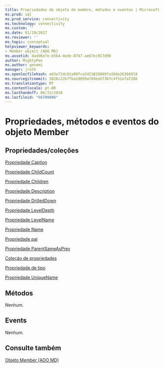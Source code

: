```yaml
---
title: Propriedades do objeto de membro, métodos e eventos | Microsoft Docs
ms.prod: sql
ms.prod_service: connectivity
ms.technology: connectivity
ms.custom: ''
ms.date: 01/19/2017
ms.reviewer: ''
ms.topic: conceptual
helpviewer_keywords:
- Member object [ADO MD]
ms.assetid: dadd6e7e-b5b4-4ede-8747-ae67ec917d90
author: MightyPen
ms.author: genemi
manager: jroth
ms.openlocfilehash: e63e72dc81a99fca2423820869fa18da26366919
ms.sourcegitcommit: 3026c22b7fba19059a769ea5f367c4f51efaf286
ms.translationtype: MT
ms.contentlocale: pt-BR
ms.lasthandoff: 06/15/2019
ms.locfileid: "66709096"
---
```

# <a name="member-object-properties-methods-and-events"></a>Propriedades, métodos e eventos do objeto Member
## <a name="propertiescollections"></a>Propriedades/coleções  
 [Propriedade Caption](../../../ado/reference/ado-md-api/caption-property-ado-md.md)  
  
 [Propriedade ChildCount](../../../ado/reference/ado-md-api/childcount-property-ado-md.md)  
  
 [Propriedade Children](../../../ado/reference/ado-md-api/children-property-ado-md.md)  
  
 [Propriedade Description](../../../ado/reference/ado-md-api/description-property-ado-md.md)  
  
 [Propriedade DrilledDown](../../../ado/reference/ado-md-api/drilleddown-property-ado-md.md)  
  
 [Propriedade LevelDepth](../../../ado/reference/ado-md-api/leveldepth-property-ado-md.md)  
  
 [Propriedade LevelName](../../../ado/reference/ado-md-api/levelname-property-ado-md.md)  
  
 [Propriedade Name](../../../ado/reference/ado-md-api/name-property-ado-md.md)  
  
 [Propriedade pai](../../../ado/reference/ado-md-api/parent-property-ado-md.md)  
  
 [Propriedade ParentSameAsPrev](../../../ado/reference/ado-md-api/parentsameasprev-property-ado-md.md)  
  
 [Coleção de propriedades](../../../ado/reference/ado-api/properties-collection-ado.md)  
  
 [Propriedade de tipo](../../../ado/reference/ado-md-api/type-property-ado-md.md)  
  
 [Propriedade UniqueName](../../../ado/reference/ado-md-api/uniquename-property-ado-md.md)  
  
## <a name="methods"></a>Métodos  
 Nenhum.  
  
## <a name="events"></a>Events  
 Nenhum.  
  
## <a name="see-also"></a>Consulte também  
 [Objeto Member (ADO MD)](../../../ado/reference/ado-md-api/member-object-ado-md.md)
